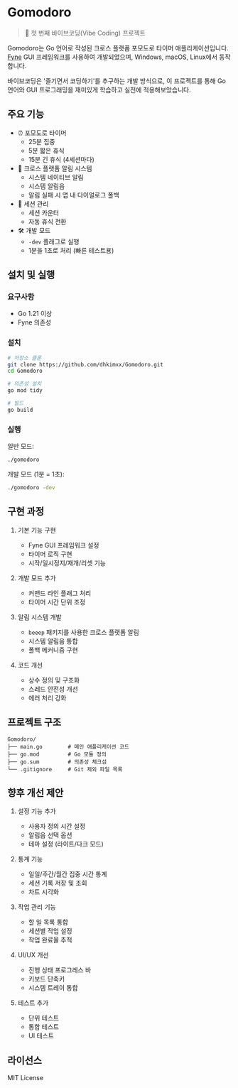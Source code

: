 # Gomodoro

> 🎯 첫 번째 바이브코딩(Vibe Coding) 프로젝트

Gomodoro는 Go 언어로 작성된 크로스 플랫폼 포모도로 타이머 애플리케이션입니다. [Fyne](https://fyne.io/) GUI 프레임워크를 사용하여 개발되었으며, Windows, macOS, Linux에서 동작합니다.

바이브코딩은 '즐기면서 코딩하기'를 추구하는 개발 방식으로, 이 프로젝트를 통해 Go 언어와 GUI 프로그래밍을 재미있게 학습하고 실전에 적용해보았습니다.

## 주요 기능

- ⏰ 포모도로 타이머
  - 25분 집중
  - 5분 짧은 휴식
  - 15분 긴 휴식 (4세션마다)
- 🔔 크로스 플랫폼 알림 시스템
  - 시스템 네이티브 알림
  - 시스템 알림음
  - 알림 실패 시 앱 내 다이얼로그 폴백
- 🎯 세션 관리
  - 세션 카운터
  - 자동 휴식 전환
- 🛠️ 개발 모드
  - `-dev` 플래그로 실행
  - 1분을 1초로 처리 (빠른 테스트용)

## 설치 및 실행

### 요구사항

- Go 1.21 이상
- Fyne 의존성

### 설치

```bash
# 저장소 클론
git clone https://github.com/dhkimxx/Gomodoro.git
cd Gomodoro

# 의존성 설치
go mod tidy

# 빌드
go build
```

### 실행

일반 모드:
```bash
./gomodoro
```

개발 모드 (1분 = 1초):
```bash
./gomodoro -dev
```

## 구현 과정

1. 기본 기능 구현
   - Fyne GUI 프레임워크 설정
   - 타이머 로직 구현
   - 시작/일시정지/재개/리셋 기능

2. 개발 모드 추가
   - 커맨드 라인 플래그 처리
   - 타이머 시간 단위 조정

3. 알림 시스템 개발
   - `beeep` 패키지를 사용한 크로스 플랫폼 알림
   - 시스템 알림음 통합
   - 폴백 메커니즘 구현

4. 코드 개선
   - 상수 정의 및 구조화
   - 스레드 안전성 개선
   - 에러 처리 강화

## 프로젝트 구조

```
Gomodoro/
├── main.go        # 메인 애플리케이션 코드
├── go.mod         # Go 모듈 정의
├── go.sum         # 의존성 체크섬
└── .gitignore     # Git 제외 파일 목록
```

## 향후 개선 제안

1. 설정 기능 추가
   - 사용자 정의 시간 설정
   - 알림음 선택 옵션
   - 테마 설정 (라이트/다크 모드)

2. 통계 기능
   - 일일/주간/월간 집중 시간 통계
   - 세션 기록 저장 및 조회
   - 차트 시각화

3. 작업 관리 기능
   - 할 일 목록 통합
   - 세션별 작업 설정
   - 작업 완료율 추적

4. UI/UX 개선
   - 진행 상태 프로그레스 바
   - 키보드 단축키
   - 시스템 트레이 통합

5. 테스트 추가
   - 단위 테스트
   - 통합 테스트
   - UI 테스트

## 라이선스

MIT License 